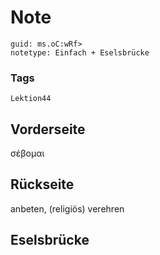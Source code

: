 # Note
```
guid: ms.oC:wRf>
notetype: Einfach + Eselsbrücke
```

### Tags
```
Lektion44
```

## Vorderseite
σέβομαι

## Rückseite
anbeten, (religiös) verehren

## Eselsbrücke

